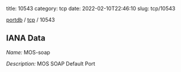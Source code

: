 title: 10543
category: tcp
date: 2022-02-10T22:46:10
slug: tcp/10543

[portdb](/) / [tcp](/category/tcp.html) / 10543


## IANA Data

_Name:_ MOS-soap

_Description:_ MOS SOAP Default Port

